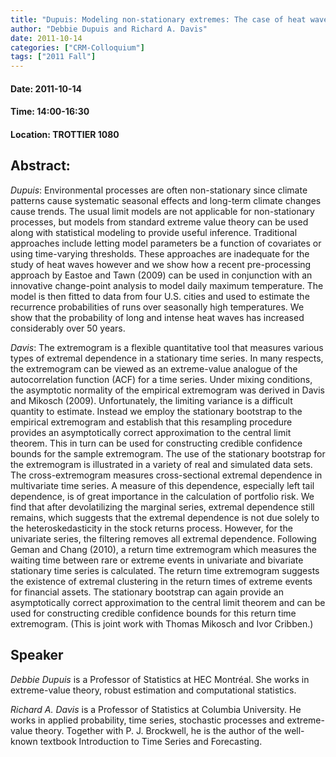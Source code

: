 ```yaml
---
title: "Dupuis: Modeling non-stationary extremes: The case of heat waves | Davis: Estimating extremal dependence in time series via the extremogram"
author: "Debbie Dupuis and Richard A. Davis"
date: 2011-10-14
categories: ["CRM-Colloquium"]
tags: ["2011 Fall"]
---
```


#### Date: 2011-10-14
#### Time: 14:00-16:30
#### Location: TROTTIER 1080

## Abstract:

*Dupuis*: Environmental processes are often non-stationary since climate patterns cause systematic seasonal effects and long-term climate changes cause trends.  The usual limit models are not applicable for non-stationary processes, but models from standard extreme value theory can be used along with statistical modeling to provide useful inference. Traditional approaches include letting model parameters be a function of covariates or using time-varying thresholds. These approaches are inadequate for the study of heat waves however and we show how a recent pre-processing approach by Eastoe and Tawn (2009) can be used in conjunction with an innovative change-point analysis to model daily maximum temperature.  The model is then fitted to data from four U.S. cities and used to estimate the recurrence probabilities of runs over seasonally high temperatures.  We show that the probability of long and intense heat waves has increased considerably over 50 years.

*Davis*: The extremogram is a flexible quantitative tool that measures various types of extremal dependence in a stationary time series.  In many respects, the extremogram can be viewed as an extreme-value analogue of the autocorrelation function (ACF) for a time series.  Under mixing conditions, the asymptotic normality of the empirical extremogram was derived in Davis and Mikosch (2009).  Unfortunately, the limiting variance is a difficult quantity to estimate.  Instead we employ the stationary bootstrap to the empirical extremogram and establish that this resampling  procedure provides an asymptotically correct approximation to the central limit theorem.  This in turn can be used for constructing credible confidence bounds for the sample extremogram. The use of the stationary bootstrap for the extremogram is illustrated in a variety of real and simulated data sets. The cross-extremogram measures cross-sectional extremal dependence in multivariate time series. A measure of this dependence, especially left tail dependence, is of great importance in the calculation of portfolio risk.  We find that after devolatilizing  the marginal series, extremal dependence still remains, which suggests that the extremal dependence is not due solely to the heteroskedasticity in the stock returns process. However, for the univariate series, the filtering removes all extremal dependence.  Following Geman and Chang (2010), a return time extremogram which measures the waiting time between rare or extreme events in univariate and bivariate stationary time series is calculated. The return time extremogram suggests the existence of extremal clustering in the return times of extreme events for financial assets. The stationary bootstrap can again provide an asymptotically correct approximation to the central limit theorem and can be used for constructing credible confidence bounds for this return time extremogram.  (This is joint work with Thomas Mikosch and Ivor Cribben.)
## Speaker


*Debbie Dupuis* is a Professor of Statistics at HEC Montréal. She works in extreme-value theory, robust estimation and computational statistics.

*Richard A. Davis* is a Professor of Statistics at Columbia University. He works in applied probability, time series, stochastic processes and extreme-value theory.  Together with P. J. Brockwell, he is the author of the well-known textbook Introduction to Time Series and Forecasting.